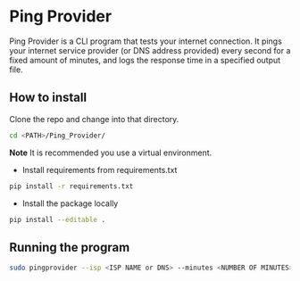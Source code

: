 # Ping Provider

Ping Provider is a CLI program that tests your internet connection. It pings your internet service
provider (or DNS address provided) every second for a fixed amount of minutes, and logs the response
time in a specified output file.

## How to install
Clone the repo and change into that directory.

```bash
cd <PATH>/Ping_Provider/
```

**Note**
It is recommended you use a virtual environment.

* Install requirements from requirements.txt
  
```bash
pip install -r requirements.txt
```

* Install the package locally

```bash
pip install --editable .
```

## Running the program

```bash
sudo pingprovider --isp <ISP NAME or DNS> --minutes <NUMBER OF MINUTES>
```
